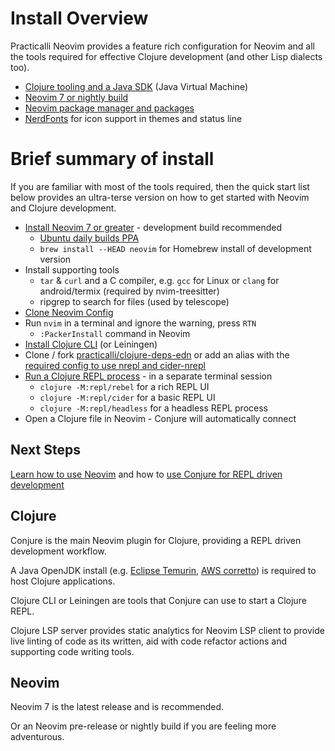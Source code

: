 # Install Overview

Practicalli Neovim provides a feature rich configuration for Neovim and all the tools required for effective Clojure development (and other Lisp dialects too).

* [Clojure tooling and a Java SDK](clojure.md) (Java Virtual Machine)
* [Neovim 7 or nightly build](neovim.md)
* [Neovim package manager and packages](packages/index.md)
* [NerdFonts](https://www.nerdfonts.com/) for icon support in themes and status line


# Brief summary of install

If you are familiar with most of the tools required, then the quick start list below provides an ultra-terse version on how to get started with Neovim and Clojure development.

* [Install Neovim 7 or greater](https://github.com/neovim/neovim/wiki/Installing-Neovim) - development build recommended
    * [Ubuntu daily builds PPA](https://launchpad.net/~neovim-ppa/+archive/ubuntu/unstable)
    * `brew install --HEAD neovim` for Homebrew install of development version
* Install supporting tools
    * `tar` & `curl` and a C compiler, e.g. `gcc` for Linux or `clang` for android/termix (required by nvim-treesitter)
    * ripgrep to search for files (used by telescope)
* [Clone Neovim Config](https://github.com/practicalli/neovim-config-redux)
* Run `nvim` in a terminal and ignore the warning, press `RTN`
    * `:PackerInstall` command in Neovim
* [Install Clojure CLI](https://practical.li/clojure/clojure-cli/install/) (or Leiningen)
* Clone / fork [practicalli/clojure-deps-edn](https://github.com/practicalli/clojure-deps-edn/) or add an alias with the [required config to use nrepl and cider-nrepl](https://github.com/Olical/conjure/wiki/Quick-start:-Clojure#with-clojure-cli)
* [Run a Clojure REPL process](/repl-driven-development/) - in a separate terminal session
   * `clojure -M:repl/rebel` for a rich REPL UI
   * `clojure -M:repl/cider` for a basic REPL UI
   * `clojure -M:repl/headless` for a headless REPL process
* Open a Clojure file in Neovim - Conjure will automatically connect


## Next Steps

[Learn how to use Neovim](/neovim-basics/) and how to [use Conjure for REPL driven development](/repl-driven-development/conjure.html)




## Clojure

Conjure is the main Neovim plugin for Clojure, providing a REPL driven development workflow.

A Java OpenJDK install (e.g. [Eclipse Temurin](https://adoptium.net/), [AWS corretto](https://aws.amazon.com/corretto/)) is required to host Clojure applications.

Clojure CLI or Leiningen are tools that Conjure can use to start a Clojure REPL.

Clojure LSP server provides static analytics for Neovim LSP client to provide live linting of code as its written, aid with code refactor actions and supporting code writing tools.


## Neovim

Neovim 7 is the latest release and is recommended.

Or an Neovim pre-release or nightly build if you are feeling more adventurous.
